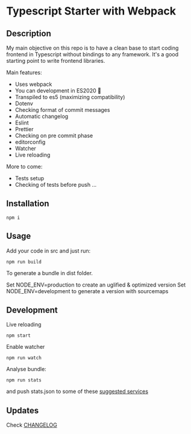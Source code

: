 # Typescript Starter with Webpack

## Description

My main objective on this repo is to have a clean base to start coding frontend in Typescript without bindings to any framework. It's a good starting point to write frontend libraries.

Main features:

- Uses webpack
- You can development in ES2020 :tada:
- Transpiled to es5 (maximizing compatibility)
- Dotenv
- Checking format of commit messages
- Automatic changelog
- Eslint
- Prettier
- Checking on pre commit phase
- editorconfig
- Watcher
- Live reloading

More to come:

- Tests setup
- Checking of tests before push
  ...

## Installation

```
npm i
```

## Usage

Add your code in src and just run:

```
npm run build
```

To generate a bundle in dist folder.

Set NODE_ENV=production to create an uglified & optimized version
Set NODE_ENV=development to generate a version with sourcemaps

## Development

Live reloading

```
npm start
```

Enable watcher

```
npm run watch
```

Analyse bundle:
```
npm run stats
```
and push stats.json to some of these [suggested services](https://webpack.js.org/guides/code-splitting/#bundle-analysis)

## Updates

Check [CHANGELOG](./CHANGELOG.md)
